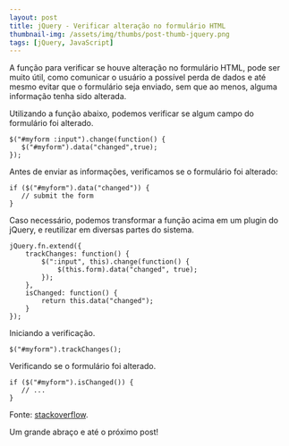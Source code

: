 ```yaml
---
layout: post
title: jQuery - Verificar alteração no formulário HTML
thumbnail-img: /assets/img/thumbs/post-thumb-jquery.png
tags: [jQuery, JavaScript]
---
```


A função para verificar se houve alteração no formulário HTML, pode ser muito útil, como comunicar o usuário a possível perda de dados e até mesmo evitar que o formulário seja enviado, sem que ao menos, alguma informação tenha sido alterada.

Utilizando a função abaixo, podemos verificar se algum campo do formulário foi alterado.

    $("#myform :input").change(function() {
       $("#myform").data("changed",true);
    });

Antes de enviar as informações, verificamos se o formulário foi alterado:

    if ($("#myform").data("changed")) {
       // submit the form
    }

Caso necessário, podemos transformar a função acima em um plugin do jQuery, e reutilizar em diversas partes do sistema.

    jQuery.fn.extend({
    	trackChanges: function() {
    		$(":input", this).change(function() {
    			$(this.form).data("changed", true);
    		});
    	},
    	isChanged: function() {
    		return this.data("changed");
    	}
    });

Iniciando a verificação.

    $("#myform").trackChanges();

Verificando se o formulário foi alterado.

    if ($("#myform").isChanged()) {
       // ...
    }

Fonte:
<a href="http://stackoverflow.com/questions/959670/generic-way-to-detect-if-html-form-is-edited" target="\_blank">stackoverflow</a>.

Um grande abraço e até o próximo post!
